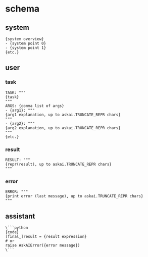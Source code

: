 # schema

## system

```
{system overview}
- {system point 0}
- {system point 1}
{etc.}
```

## user

### task

```
TASK: """
{task}
"""
ARGS: {comma list of args}
- {arg1}: """
{arg1 explanation, up to askai.TRUNCATE_REPR chars}
"""
- {arg2}: """
{arg2 explanation, up to askai.TRUNCATE_REPR chars}
"""
{etc.}
```

### result

```
RESULT: """
{repr(result), up to askai.TRUNCATE_REPR chars}
"""
```

### error

```
ERROR: """
{print error (last message), up to askai.TRUNCATE_REPR chars}
"""
```

## assistant

```
\```python
{code}
[final_]result = {result expression}
# or 
raise AskAIError({error message})
\```
```
